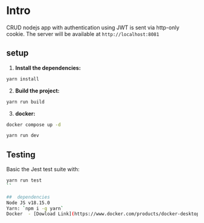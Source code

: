 # Intro

CRUD nodejs app with authentication using JWT is sent via http-only cookie. The server will be available at `http://localhost:8081` 

## setup 

1. **Install the dependencies:**

```sh
yarn install
```

2. **Build the project:**

```sh
yarn run build
```

3. **docker:**

```sh
docker compose up -d
```

```sh
yarn run dev
```

## Testing

Basic the Jest test suite with:

```sh
yarn run test
``

##  dependencies
Node JS v18.15.0 
Yarn: `npm i -g yarn`
Docker  - [Dowload Link](https://www.docker.com/products/docker-desktop/)